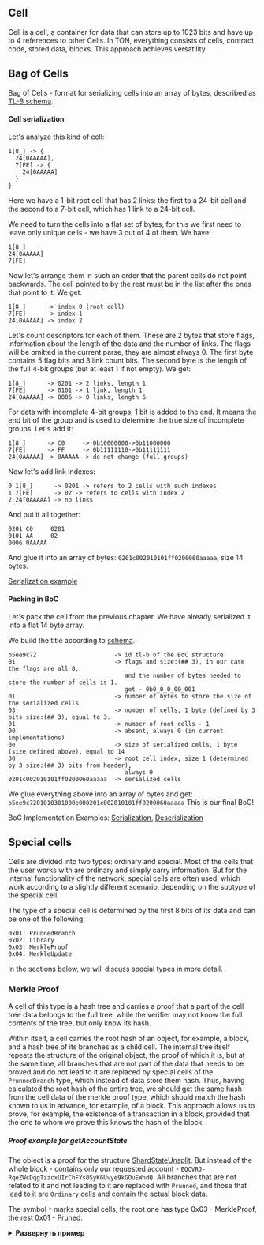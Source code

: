 ## Cell
Cell is a cell, a container for data that can store up to 1023 bits and have up to 4 references to other Cells. In TON, everything consists of cells, contract code, stored data, blocks. This approach achieves versatility.

## Bag of Cells
Bag of Cells - format for serializing cells into an array of bytes, described as [TL-B schema](https://github.com/ton-blockchain/ton/blob/24dc184a2ea67f9c47042b4104bbb4d82289fac1/crypto/tl/boc.tlb#L25).

#### Cell serialization
Let's analyze this kind of cell:
```
1[8_] -> {
  24[0AAAAA],
  7[FE] -> {
    24[0AAAAA]
  }
}
```
Here we have a 1-bit root cell that has 2 links: the first to a 24-bit cell and the second to a 7-bit cell, which has 1 link to a 24-bit cell.

We need to turn the cells into a flat set of bytes, for this we first need to leave only unique cells - we have 3 out of 4 of them. We have:
```
1[8_]
24[0AAAAA]
7[FE]
```
Now let's arrange them in such an order that the parent cells do not point backwards. The cell pointed to by the rest must be in the list after the ones that point to it. We get:
```
1[8_]      -> index 0 (root cell)
7[FE]      -> index 1
24[0AAAAA] -> index 2
```

Let's count descriptors for each of them. These are 2 bytes that store flags, information about the length of the data and the number of links. The flags will be omitted in the current parse, they are almost always 0. The first byte contains 5 flag bits and 3 link count bits. The second byte is the length of the full 4-bit groups (but at least 1 if not empty). We get:
```
1[8_]      -> 0201 -> 2 links, length 1 
7[FE]      -> 0101 -> 1 link, length 1
24[0AAAAA] -> 0006 -> 0 links, length 6
```
For data with incomplete 4-bit groups, 1 bit is added to the end. It means the end bit of the group and is used to determine the true size of incomplete groups. Let's add it:
```
1[8_]      -> C0     -> 0b10000000->0b11000000
7[FE]      -> FF     -> 0b11111110->0b11111111
24[0AAAAA] -> 0AAAAA -> do not change (full groups)
```

Now let's add link indexes:
```
0 1[8_]      -> 0201 -> refers to 2 cells with such indexes
1 7[FE]      -> 02 -> refers to cells with index 2
2 24[0AAAAA] -> no links
```

And put it all together:
```
0201 C0     0201  
0101 AA     02
0006 0AAAAA 
```

And glue it into an array of bytes:
`0201c002010101ff0200060aaaaa`, size 14 bytes.

[Serialization example](https://github.com/xssnick/tonutils-go/blob/3d9ee052689376061bf7e4a22037ff131183afad/tvm/cell/serialize.go#L205)

#### Packing in BoC
Let's pack the cell from the previous chapter. We have already serialized it into a flat 14 byte array.

We build the title according to [schema](https://github.com/ton-blockchain/ton/blob/24dc184a2ea67f9c47042b4104bbb4d82289fac1/crypto/tl/boc.tlb#L25).

```
b5ee9c72                      -> id tl-b of the BoC structure
01                            -> flags and size:(## 3), in our case the flags are all 0,
                                 and the number of bytes needed to store the number of cells is 1.
                                 get - 0b0_0_0_00_001
01                            -> number of bytes to store the size of the serialized cells
03                            -> number of cells, 1 byte (defined by 3 bits size:(## 3), equal to 3.
01                            -> number of root cells - 1
00                            -> absent, always 0 (in current implementations)
0e                            -> size of serialized cells, 1 byte (size defined above), equal to 14
00                            -> root cell index, size 1 (determined by 3 size:(## 3) bits from header),
                                 always 0
0201c002010101ff0200060aaaaa  -> serialized cells
```

We glue everything above into an array of bytes and get:
`b5ee9c7201010301000e000201c002010101ff0200060aaaaa` This is our final BoC!

BoC Implementation Examples: [Serialization](https://github.com/xssnick/tonutils-go/blob/master/tvm/cell/serialize.go), [Deserialization](https://github.com/xssnick/tonutils-go/blob/master/tvm/cell/parse.go)

## Special cells

Cells are divided into two types: ordinary and special. Most of the cells that the user works with are ordinary and simply carry information. But for the internal functionality of the network, special cells are often used, which work according to a slightly different scenario, depending on the subtype of the special cell.

The type of a special cell is determined by the first 8 bits of its data and can be one of the following:
```
0x01: PrunnedBranch
0x02: Library
0x03: MerkleProof
0x04: MerkleUpdate
```
In the sections below, we will discuss special types in more detail.

### Merkle Proof
A cell of this type is a hash tree and carries a proof that a part of the cell tree data belongs to the full tree, while the verifier may not know the full contents of the tree, but only know its hash.

Within itself, a cell carries the root hash of an object, for example, a block, and a hash tree of its branches as a child cell. The internal tree itself repeats the structure of the original object, the proof of which it is, but at the same time, all branches that are not part of the data that needs to be proved and do not lead to it are replaced by special cells of the `PrunnedBranch` type, which instead of data store them hash. Thus, having calculated the root hash of the entire tree, we should get the same hash from the cell data of the merkle proof type, which should match the hash known to us in advance, for example, of a block. This approach allows us to prove, for example, the existence of a transaction in a block, provided that the one to whom we prove this knows the hash of the block.

##### Proof example for getAccountState
The object is a proof for the structure [ShardStateUnsplit](https://github.com/ton-blockchain/ton/blob/master/crypto/block/block.tlb#L399). But instead of the whole block - contains only our requested account - `EQCVRJ-RqeZWcDqgTzzcxUIrChFYs0SyKGUvye9kGOuEWndQ`. All branches that are not related to it and not leading to it are replaced with `Prunned`, and those that lead to it are `Ordinary` cells and contain the actual block data.

The symbol `*` marks special cells, the root one has type 0x03 - MerkleProof, the rest 0x01 - Pruned.
<details>
  <summary><b>Развернуть пример</b></summary>
  
```
280[03E42E9D59FE3B0900D185EA76AA5F64C6FA0F0C723FFD3CCA5F22B21354064C540219]* -> {
  362[9023AFE2FFFFFF110000000000000000000000000001E9AA7F0000000163C1322C00001F522060E3C10194CD420_] -> {
    288[0101CA91D55F8B903536211B4FB74EA37FD7930C3774D76FE64B45BCB1FE0E1E26380002]*,
    75[8209C398C55C7BDDF32_] -> {
      76[0104E1CC62AE3DEEF99_] -> {
        288[01011D8C7CB5BFB085D47FB85883C71A7A1DC5B4856A2B9C27DE05F63E994D4A557A0216]*,
        76[0101A1AB8F37E15D045_] -> {
          76[01010A762B5E3DB9BB3_] -> {
            76[01007896888C1BF9AFF_] -> {
              288[0101658DA3EABE6B20FA399239F51BF78EB7DB0D8AAE0572E682B986268E041F71590036]*,
              68[00F45169A7CA17BB3_] -> {
                68[00E1E486CCD6F2D24_] -> {
                  288[0101F2B70E32B323C3E1817C1780D7A2A49D08BA63B9B9D024B3C713AB936ECA3FD40028]*,
                  68[00E17E05DDDEF5882_] -> {
                    68[00E0EEBE3D59F5624_] -> {
                      288[0101447569C499386266F623BB34E72EF718158ACC2E76ED42F88C6D842D503CDF900020]*,
                      68[00E0B73C712EA7A3C_] -> {
                        68[00E026EB80E87B804_] -> {
                          288[01015DB34588AAB7AF2A5034E0C26168E51FAED17544C56405B0F80CD967A4EE5BD9001B]*,
                          68[00E023322BD069152_] -> {
                            68[00E0220B791895CE8_] -> {
                              68[00E0208438C7659B4_] -> {
                                68[00E0201CBDC2FA57E_] -> {
                                  288[010132D3C686F68E1E93D14D3DB79EE7D88FB582C87B35BB5B553D82AA25D09196130014]*,
                                  60[00C047CA5AA50C4_] -> {
                                    52[00BD53FE01932_] -> {
                                      52[00A0AC70E85E2_] -> {
                                        288[010178A421C00E63D315BAEB8086668F7D45632ACD4EF17B8A33884C1499856572E2000F]*,
                                        44[00894655318_] -> {
                                          44[0087FCFA2A6_] -> {
                                            44[00805E35524_] -> {
                                              288[010147E47997E4E71FC094644C589682DE513FB731A6B8E841EB2AB68DF4EF1BD92B0002]*,
                                              53[E0A04027728E60] -> {
                                                570[B991A9E656703AA04F3CDCC5422B0A1158B344B228652FC9EF6418EB845A001C09B2869397E6EAB3E5EC55401625FB84ED36424BB6EB0F344BC13953F74CC340000716D4326F30C_] -> {
                                                  288[0101BC95189D8B489591E527DFE6FC8787A3A2D382C1DCB6AA9153D7A538F9FFA3B90007]*
                                                },
                                                288[0101D3016CE07C229433613139886E3B2578C61C374FB3AB0C1889666D8588B5B0090008]*
                                              }
                                            },
                                            288[0101641854A854E746372DB4110640D8AA4AFFDCA2CE5F110980D7EB7CF4159652A7000B]*
                                          },
                                          288[01014C4C14F8F5E62FE6145EFBB10255D3F82082E492D8A8E6F17AC610C70A5B06A8000C]*
                                        }
                                      },
                                      288[0101DBC646BFEA5C4D04E6D76C3DCD521BECDD2062F493B9727D3466E0F5272F2FC90010]*
                                    },
                                    288[01017B7679129CCE779E8ADA70B51D8FD2A5B1FD8180E98FE35944399D3E583E49140013]*
                                  }
                                },
                                288[0101853D4CD469D08FBE03DA3DDA48568763B19BC5A711BB7887E9D7700D24314275001C]*
                              },
                              288[010156C1849FDD43EFEAD3B9FCFB246A5FC40D0D9AA4F4B0C877A9AEB5C4AFFF84850018]*
                            },
                            288[010157B0C46BA1C3726890924C2D7F3F4B755BF7B24363CC325B37C9F956DF569AD4001A]*
                          }
                        },
                        288[01014FD09DCDD654FD4C3758B75C755893092B5D7845356647C3CB5028AE4CF75E26001C]*
                      }
                    },
                    288[0101D3E6EF78A7FB3E14C066534F5172078FCC4382D2AD1512470C25E1504CB3BFE50025]*
                  }
                },
                288[0101CDF101C69F77450BAC9532A70318AB7F0DD902A4A3EE2CE8CDF5262547B5CB68002A]*,
                288[0101AAED7CCC3904836F362AE06EB234B71D64E02EB4BA6D6B7869197A9ED5C4B0B80001]*
              },
              288[0101AAED7CCC3904836F362AE06EB234B71D64E02EB4BA6D6B7869197A9ED5C4B0B80001]*
            },
            288[0101EE15491F5B3FFB71A0C759A476F99A84D7A1B5CF8A47B1DE5D1039882CD723710065]*,
            288[0101EC90A44EEE02BED840C10E88351163EE9E3613EB9DBE8DA760783DA449714E280001]*
          },
          288[01011AAC6151A41BCC89EEE855D29D087ACDD30BC4F2069B246BE0C69E3C228C55110067]*,
          288[0101BB06F3506745C5F6A6239D132A70B38439CB60FF95F62E45261BA12E844E889B0001]*
        },
        288[0101B3E9649D10CCB379368E81A3A7E8E49C8EB53F6ACC69B0BA2FFA80082F70EE390001]*
      },
      288[0101B3E9649D10CCB379368E81A3A7E8E49C8EB53F6ACC69B0BA2FFA80082F70EE390001]*
    },
    868[0000000000000000FFFFFFFFFFFFFFFF8270E631571EF77CCBBA0EF6D39D6343100001F5220425F440194CD434074F1CF0713270443B84FEA5C35142771F8C6895A2B36117743862354F4EBE767D25641E7D9D005816619EB807E1C18C943B86598038ADD33B65980DCB14EF2_] -> {
      288[0101B3E9649D10CCB379368E81A3A7E8E49C8EB53F6ACC69B0BA2FFA80082F70EE390001]*
    }
  }
}
```
  
</details>

